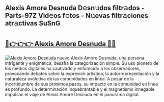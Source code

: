 ## Alexis Amore Desnuda D𝚎sn𝚞dos filtr𝚊dos - Parts-97Z Vid𝚎os f𝚘tos - N𝚞evas filtr𝚊ciones atr𝚊ctivas SuSnG

# <h2><a href="http://mb1vhc9.tromn.icu/?c=Alexis+Amore+Desnuda">🔗👉👉👉 Alexis Amore Desnuda 🔗🔗</a></h2>

[![Alexis Amore Desnuda nuevo](https://i.imgur.com/pEAQMta.gif)](http://mb1vhc9.tromn.icu/?c=Alexis+Amore+Desnuda)
Alexis Amore Desnuda, una persona intrigante y enigmática, desafía la categorización simple. Su uso pionero de los medios digitales ha cautivado y enfurecido a los observadores, provocando debates sobre la expresión artística, la autorrepresentación y la naturaleza evolutiva de las comunidades en línea. A pesar de la incertidumbre de sus próximos pasos, su impacto en la comunidad en línea es profundo. La determinación inquebrantable y el magnetismo innegable impulsan el viaje de Alexis Amore Desnuda en el panorama digital.
